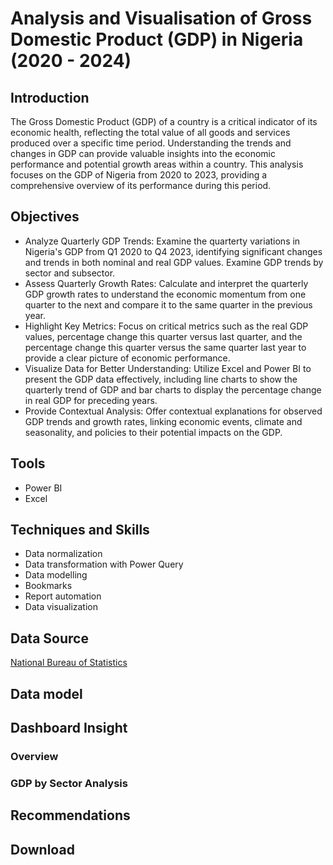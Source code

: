 # Analysis and Visualisation of Gross Domestic Product (GDP) in Nigeria (2020 - 2024)
## Introduction 
The Gross Domestic Product (GDP) of a country is a critical indicator of its economic health, reflecting the total value of all goods and services produced over a specific time period. Understanding the trends and changes in GDP can provide valuable insights into the economic performance and potential growth areas within a country. This analysis focuses on the GDP of Nigeria from 2020 to 2023, providing a comprehensive overview of its performance during this period.
## Objectives
- ﻿﻿Analyze Quarterly GDP Trends: Examine the quarterty variations in Nigeria's GDP from Q1 2020 to Q4 2023, identifying significant changes and trends in both nominal and real GDP values. Examine GDP trends by sector and subsector.
- Assess Quarterly Growth Rates: Calculate and interpret the quarterly GDP growth rates to understand the economic momentum from one quarter to the next and compare it to the same quarter in the previous year.
- ﻿﻿Highlight Key Metrics: Focus on critical metrics such as the real GDP values, percentage change this quarter versus last quarter, and the percentage change this quarter versus the same quarter last year to provide a clear picture of economic performance.
- ﻿﻿Visualize Data for Better Understanding: Utilize Excel and Power BI to present the GDP data effectively, including line charts to show the quarterly trend of GDP and bar charts to display the percentage change in real GDP for preceding years.
- ﻿﻿Provide Contextual Analysis: Offer contextual explanations for observed GDP trends and growth rates, linking economic events, climate and seasonality, and policies to their potential impacts on the GDP.
## Tools 
- Power BI
- Excel

## Techniques and Skills 
- Data normalization
- ﻿﻿Data transformation with Power Query
- ﻿﻿Data modelling
- Bookmarks
- Report automation
- Data visualization 

## Data Source
<a href = "https://microdata.nigerianstat.gov.ng/index.php/catalog/?page=1&ps=15">  National Bureau of Statistics </a>
## Data model

## Dashboard Insight
### Overview 
### GDP by Sector Analysis 

## Recommendations

## Download 


